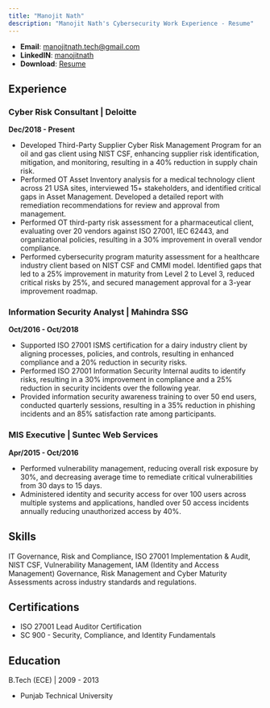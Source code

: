 ```yaml
---
title: "Manojit Nath"
description: "Manojit Nath's Cybersecurity Work Experience - Resume"
---
```


- **Email**: manojitnath.tech@gmail.com
- **LinkedIN**: [manojitnath](https://www.linkedin.com/in/manojitnath/)
- **Download**: [Resume](https://drive.google.com/file/d/1y3tnQ1JCrdsET8GeOEHmO3KsT5xkgO8l/view?usp=sharing)

## Experience

### Cyber Risk Consultant | Deloitte

**Dec/2018 - Present**

- Developed Third-Party Supplier Cyber Risk Management Program for an oil and gas client using NIST CSF, enhancing supplier risk identification, mitigation, and monitoring, resulting in a 40% reduction in supply chain risk.
- Performed OT Asset Inventory analysis for a medical technology client across 21 USA sites, interviewed 15+ stakeholders, and identified critical gaps in Asset Management. Developed a detailed report with remediation recommendations for review and approval from management.
- Performed OT third-party risk assessment for a pharmaceutical client, evaluating over 20 vendors against ISO 27001, IEC 62443, and organizational policies, resulting in a 30% improvement in overall vendor compliance.
- Performed cybersecurity program maturity assessment for a healthcare industry client based on NIST CSF and CMMI model. Identified gaps that led to a 25% improvement in maturity from Level 2 to Level 3, reduced critical risks by 25%, and secured management approval for a 3-year improvement roadmap.

### Information Security Analyst | Mahindra SSG

**Oct/2016 - Oct/2018**

- Supported ISO 27001 ISMS certification for a dairy industry client by aligning processes, policies, and controls, resulting in enhanced compliance and a 20% reduction in security risks.
- Performed ISO 27001 Information Security Internal audits to identify risks, resulting in a 30% improvement in compliance and a 25% reduction in security incidents over the following year.
- Provided information security awareness training to over 50 end users, conducted quarterly sessions, resulting in a 35% reduction in phishing incidents and an 85% satisfaction rate among participants.

### MIS Executive | Suntec Web Services

**Apr/2015 - Oct/2016**

- Performed vulnerability management, reducing overall risk exposure by 30%, and decreasing average time to remediate critical vulnerabilities from 30 days to 15 days.
- Administered identity and security access for over 100 users across multiple systems and applications, handled over 50 access incidents annually reducing unauthorized access by 40%.

## Skills

IT Governance, Risk and Compliance, ISO 27001 Implementation & Audit, NIST CSF, Vulnerability Management, IAM (Identity and Access Management) Governance, Risk Management and Cyber Maturity Assessments across industry standards and regulations.

## Certifications

- ISO 27001 Lead Auditor Certification
- SC 900 - Security, Compliance, and Identity Fundamentals

## Education

B.Tech (ECE) | 2009 - 2013

- Punjab Technical University
